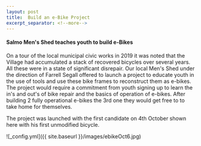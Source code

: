 ```yaml
---
layout: post
title:  Build an e-Bike Project
excerpt_separator: <!--more-->
---
```


#### Salmo Men's Shed teaches youth to build e-Bikes

On a tour of the local municipal civic works in 2019 it was noted that the Village
had accumulated a stack of recovered bicycles over several years.
All these were in a state of significant disrepair.
Our local Men's Shed under the direction of Farrell Segall offered to launch a project
to educate youth in the use of tools and use these bike frames to reconstruct them as e-bikes.
The project would require a commitment from youth signing up to learn the in's and out's 
of bike repair and the basics of operation of e-bikes. After building 2 fully operational 
e-bikes the 3rd one they would get free to to take home for themselves.

The project was launched with the first candidate on 4th October shown here with his first 
unmodified bicycle.

![_config.yml]({{ site.baseurl }}/images/ebikeOct6.jpg)

